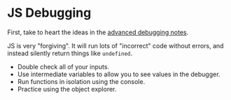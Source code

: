 # JS Debugging
First, take to heart the ideas in the [advanced debugging notes](/notes/debugging-adv.md).

JS is very "forgiving".
It will run lots of "incorrect" code without errors, and instead silently return things like `undefined`.

* Double check all of your inputs.
* Use intermediate variables to allow you to see values in the debugger.
* Run functions in isolation using the console.
* Practice using the object explorer.
